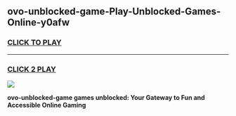 
## ovo-unblocked-game-Play-Unblocked-Games-Online-y0afw
<h3>
<a href="https://premium76.site?title=ovo-unblocked-game&ref=25A">CLICK TO PLAY</a></h3>
<hr>

<h3>
<a href="https://premium76.site?title=ovo-unblocked-game&ref=25A">CLICK 2 PLAY</a>
  
</h3>

<a href="https://premium76.site?title=ovo-unblocked-game&ref=25A"><img src="https://clearcache.store/games.png"></a>


**ovo-unblocked-game games unblocked: Your Gateway to Fun and Accessible Online Gaming**
